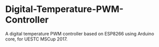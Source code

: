 # Digital-Temperature-PWM-Controller
A digital temperature PWM controller based on ESP8266 using Arduino core, for UESTC MSCup 2017.
